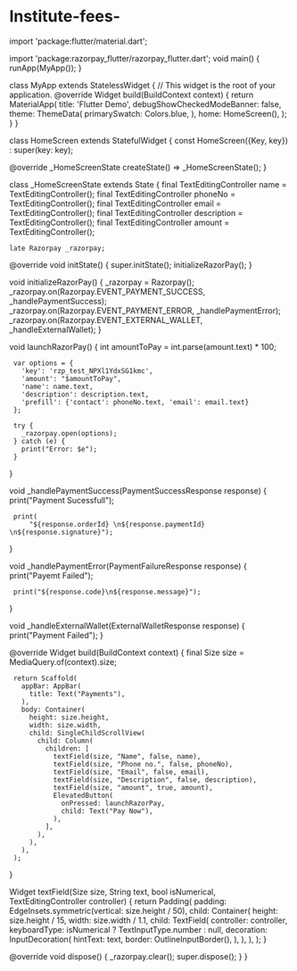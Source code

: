 # Institute-fees-
import 'package:flutter/material.dart';

 import 'package:razorpay_flutter/razorpay_flutter.dart';
 void main() {
  runApp(MyApp());
 }

 class MyApp extends StatelessWidget {
   // This widget is the root of your application.
   @override
   Widget build(BuildContext context) {
     return MaterialApp(
       title: 'Flutter Demo',
       debugShowCheckedModeBanner: false,
       theme: ThemeData(
         primarySwatch: Colors.blue,
       ),
       home: HomeScreen(),
     );
   }
 }

 class HomeScreen extends StatefulWidget {
   const HomeScreen({Key, key}) : super(key: key);

   @override
   _HomeScreenState createState() => _HomeScreenState();
 }

 class _HomeScreenState extends State<HomeScreen> {
   final TextEditingController name = TextEditingController();
   final TextEditingController phoneNo = TextEditingController();
   final TextEditingController email = TextEditingController();
   final TextEditingController description = TextEditingController();
   final TextEditingController amount = TextEditingController();

    late Razorpay _razorpay;

   @override
   void initState() {
     super.initState();
     initializeRazorPay();
   }

   void initializeRazorPay() {
     _razorpay = Razorpay();
     _razorpay.on(Razorpay.EVENT_PAYMENT_SUCCESS, _handlePaymentSuccess);
     _razorpay.on(Razorpay.EVENT_PAYMENT_ERROR, _handlePaymentError);
     _razorpay.on(Razorpay.EVENT_EXTERNAL_WALLET, _handleExternalWallet);
   }

   void launchRazorPay() {
     int amountToPay = int.parse(amount.text) * 100;

     var options = {
       'key': 'rzp_test_NPXl1YdxSG1kmc',
       'amount': "$amountToPay",
       'name': name.text,
       'description': description.text,
       'prefill': {'contact': phoneNo.text, 'email': email.text}
     };

     try {
       _razorpay.open(options);
     } catch (e) {
       print("Error: $e");
     }
   }

   void _handlePaymentSuccess(PaymentSuccessResponse response) {
     print("Payment Sucessfull");

     print(
         "${response.orderId} \n${response.paymentId} \n${response.signature}");
   }

   void _handlePaymentError(PaymentFailureResponse response) {
     print("Payemt Failed");

     print("${response.code}\n${response.message}");
   }

   void _handleExternalWallet(ExternalWalletResponse response) {
     print("Payment Failed");
   }

   @override
   Widget build(BuildContext context) {
     final Size size = MediaQuery.of(context).size;

     return Scaffold(
       appBar: AppBar(
         title: Text("Payments"),
       ),
       body: Container(
         height: size.height,
         width: size.width,
         child: SingleChildScrollView(
           child: Column(
             children: [
               textField(size, "Name", false, name),
               textField(size, "Phone no.", false, phoneNo),
               textField(size, "Email", false, email),
               textField(size, "Description", false, description),
               textField(size, "amount", true, amount),
               ElevatedButton(
                 onPressed: launchRazorPay,
                 child: Text("Pay Now"),
               ),
             ],
           ),
         ),
       ),
     );
   }

   Widget textField(Size size, String text, bool isNumerical,
       TextEditingController controller) {
     return Padding(
       padding: EdgeInsets.symmetric(vertical: size.height / 50),
       child: Container(
         height: size.height / 15,
         width: size.width / 1.1,
         child: TextField(
           controller: controller,
           keyboardType: isNumerical ? TextInputType.number : null,
           decoration: InputDecoration(
             hintText: text,
             border: OutlineInputBorder(),
           ),
         ),
       ),
     );
   }

   @override
   void dispose() {
     _razorpay.clear();
     super.dispose();
   }
 }
